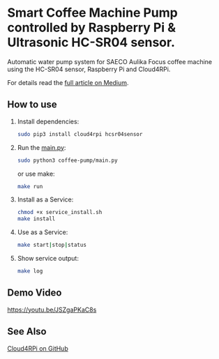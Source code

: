 # Smart Coffee Machine Pump controlled by Raspberry Pi & Ultrasonic HC-SR04 sensor.

Automatic water pump system for SAECO Aulika Focus coffee machine using the HC-SR04 sensor, Raspberry Pi and Cloud4RPi.

For details read the [full article on Medium](https://medium.com/cloud4rpi/smart-coffee-machine-pump-controlled-by-raspberry-pi-hc-sr04-ultrasonic-sensor-bd135598f1a4).


## How to use

1. Install dependencies:
    ```sh
    sudo pip3 install cloud4rpi hcsr04sensor
    ```

2. Run the [main.py](main.py):
    ```sh
    sudo python3 coffee-pump/main.py
    ```

    or use make:
    ```sh
    make run
    ```

3. Install as a Service:
    ```bash
    chmod +x service_install.sh
    make install
    ```

4. Use as a Service:
    ```bash
    make start|stop|status
    ```

5. Show service output:
    ```bash
    make log
    ```

## Demo Video

https://youtu.be/JSZgaPKaC8s

## See Also

[Cloud4RPi on GitHub](https://github.com/cloud4rpi)
